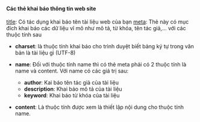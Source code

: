 #### Các thẻ khai báo thông tin web site

[title](https://developer.mozilla.org/en-US/docs/Web/HTML/Element/title): Có tác dụng khai báo tên tài liệu web của bạn
[meta](https://developer.mozilla.org/en-US/docs/Web/HTML/Element/meta): Thẻ này có mục đích khai báo các dữ liệu vĩ mô như mô tả, từ khóa, tên tác giả,... với các thuộc tính sau

- __charset__: là thuộc tính khai báo cho trình duyệt biết bảng ký tự trong văn bản là tài liệu gì (UTF-8)

- __name__: Đối với thuộc tính name thì có thẻ meta phải có 2 thuộc tính là name và content. Với name có các giá trị sau:

	+ __author__: Kai báo tên tác giả của tài liệu
	+ __description__: Khai báo mô tả của tài liệu
	+ __keyword__: Khai báo từ khóa của tài liệu

- __content__: Là thuộc tính được xem là thiết lập nội dung cho thuộc tính name.
